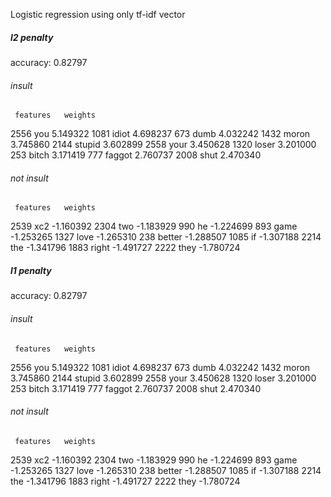 Logistic regression
using only tf-idf vector

##### l2 penalty
accuracy: 0.82797

###### insult
     features   weights
2556      you  5.149322
1081    idiot  4.698237
673      dumb  4.032242
1432    moron  3.745860
2144   stupid  3.602899
2558     your  3.450628
1320    loser  3.201000
253     bitch  3.171419
777    faggot  2.760737
2008     shut  2.470340

###### not insult
     features   weights
2539      xc2 -1.160392
2304      two -1.183929
990        he -1.224699
893      game -1.253265
1327     love -1.265310
238    better -1.288507
1085       if -1.307188
2214      the -1.341796
1883    right -1.491727
2222     they -1.780724


##### l1 penalty
accuracy: 0.82797

###### insult
     features   weights
2556      you  5.149322
1081    idiot  4.698237
673      dumb  4.032242
1432    moron  3.745860
2144   stupid  3.602899
2558     your  3.450628
1320    loser  3.201000
253     bitch  3.171419
777    faggot  2.760737
2008     shut  2.470340

###### not insult
     features   weights
2539      xc2 -1.160392
2304      two -1.183929
990        he -1.224699
893      game -1.253265
1327     love -1.265310
238    better -1.288507
1085       if -1.307188
2214      the -1.341796
1883    right -1.491727
2222     they -1.780724
